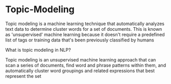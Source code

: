 # Topic-Modeling
Topic modeling is a machine learning technique that automatically analyzes text data to determine cluster words for a set of documents. This is known as 'unsupervised' machine learning because it doesn't require a predefined list of tags or training data that's been previously classified by humans

What is topic modeling in NLP?
 
Topic modeling is an unsupervised machine learning approach that can scan a series of documents, find word and phrase patterns within them, and automatically cluster word groupings and related expressions that best represent the set
